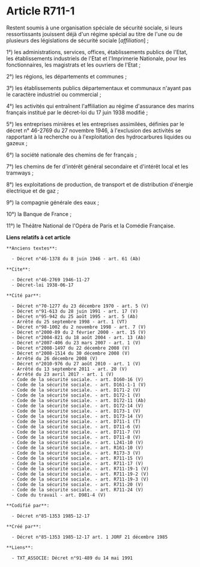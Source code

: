 # Article R711-1

Restent soumis à une organisation spéciale de sécurité sociale, si leurs ressortissants jouissent déjà d'un régime spécial au
titre de l'une ou de plusieurs des législations de sécurité sociale  [*affiliation*] ; 

1°) les administrations, services, offices, établissements publics de l'Etat, les établissements industriels de l'Etat et
l'Imprimerie Nationale, pour les fonctionnaires, les magistrats et les ouvriers de l'Etat ; 

2°) les régions, les départements et communes ; 

3°) les établissements publics départementaux et communaux n'ayant pas le caractère industriel ou commercial ; 

4°) les activités qui entraînent l'affiliation au régime d'assurance des marins français institué par le décret-loi du 17
juin 1938 modifié ; 

5°) les entreprises minières et les entreprises assimilées, définies par le décret n° 46-2769 du 27 novembre 1946, à
l'exclusion des activités se rapportant à la recherche ou à l'exploitation des hydrocarbures liquides ou gazeux ; 

6°) la société nationale des chemins de fer français ; 

7°) les chemins de fer d'intérêt général secondaire et d'intérêt local et les tramways ; 

8°) les exploitations de production, de transport et de distribution d'énergie électrique et de gaz ; 

9°) la compagnie générale des eaux ; 

10°) la Banque de France ; 

11°) le Théâtre National de l'Opéra de Paris et la Comédie Française.

**Liens relatifs à cet article**

	**Anciens textes**:

	  - Décret n°46-1378 du 8 juin 1946 - art. 61 (Ab)

	**Cite**:

	  - Décret n°46-2769 1946-11-27
	  - Décret-loi 1938-06-17

	**Cité par**:

	  - Décret n°70-1277 du 23 décembre 1970 - art. 5 (V)
	  - Décret n°91-613 du 28 juin 1991 - art. 17 (V)
	  - Décret n°95-942 du 25 août 1995 - art. 5 (Ab)
	  - Arrêté du 25 septembre 1998 - art. 1 (VT)
	  - Décret n°98-1002 du 2 novembre 1998 - art. 7 (V)
	  - Décret n°2000-89 du 2 février 2000 - art. 15 (V)
	  - Décret n°2004-821 du 18 août 2004 - art. 13 (Ab)
	  - Décret n°2007-406 du 23 mars 2007 - art. 1 (V)
	  - Décret n°2008-1497 du 22 décembre 2008 (V)
	  - Décret n°2008-1514 du 30 décembre 2008 (V)
	  - Arrêté du 26 décembre 2008 (V)
	  - Décret n°2010-976 du 27 août 2010 - art. 1 (V)
	  - Arrêté du 13 septembre 2011 - art. 20 (V)
	  - Arrêté du 23 avril 2017 - art. 1 (V)
	  - Code de la sécurité sociale. - art. D160-16 (V)
	  - Code de la sécurité sociale. - art. D161-1-1 (V)
	  - Code de la sécurité sociale. - art. D171-2 (V)
	  - Code de la sécurité sociale. - art. D172-1 (V)
	  - Code de la sécurité sociale. - art. D172-11 (Ab)
	  - Code de la sécurité sociale. - art. D172-14 (V)
	  - Code de la sécurité sociale. - art. D173-1 (V)
	  - Code de la sécurité sociale. - art. D173-14 (V)
	  - Code de la sécurité sociale. - art. D711-1 (T)
	  - Code de la sécurité sociale. - art. D711-6 (V)
	  - Code de la sécurité sociale. - art. D711-7 (V)
	  - Code de la sécurité sociale. - art. D711-8 (V)
	  - Code de la sécurité sociale. - art. L241-10 (V)
	  - Code de la sécurité sociale. - art. R161-10 (V)
	  - Code de la sécurité sociale. - art. R173-3 (V)
	  - Code de la sécurité sociale. - art. R711-15 (V)
	  - Code de la sécurité sociale. - art. R711-17 (V)
	  - Code de la sécurité sociale. - art. R711-19-1 (V)
	  - Code de la sécurité sociale. - art. R711-19-2 (V)
	  - Code de la sécurité sociale. - art. R711-19-3 (V)
	  - Code de la sécurité sociale. - art. R711-20 (V)
	  - Code de la sécurité sociale. - art. R711-24 (V)
	  - Code du travail - art. D981-4 (V)

	**Codifié par**:

	  - Décret n°85-1353 1985-12-17

	**Créé par**:

	  - Décret n°85-1353 1985-12-17 art. 1 JORF 21 décembre 1985

	**Liens**:

	  - TXT_ASSOCIE: Décret n°91-489 du 14 mai 1991
